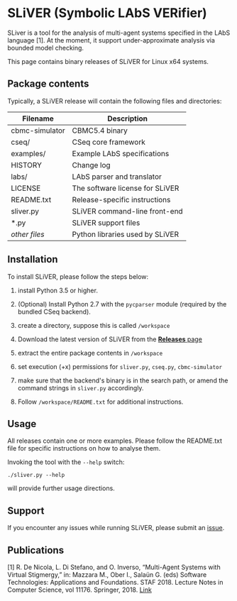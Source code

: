 
# SLiVER (Symbolic LAbS VERifier)

SLiver is a tool for the analysis of multi-agent systems specified in the
LAbS language [1]. At the moment, it support under-approximate analysis
via bounded model checking.

This page contains binary releases of SLiVER for Linux x64 systems.

## Package contents 

Typically, a SLiVER release will contain the following files and directories:

|Filename|Description
|-------------------|----------------------------------|
|cbmc-simulator     |CBMC5.4 binary|
|cseq/              |CSeq core framework|
|examples/          |Example LAbS specifications|
|HISTORY            |Change log|
|labs/              |LAbS parser and translator|
|LICENSE            |The software license for SLiVER|
|README.txt         |Release-specific instructions|
|sliver.py          |SLiVER command-line front-end|
|*.py               |SLiVER support files| 
|*other files*      |Python libraries used by SLiVER|

## Installation

To install SLiVER, please follow the steps below:

1. install Python 3.5 or higher.
    
2. (Optional) Install Python 2.7 with the `pycparser` module
   (required by the bundled CSeq backend).

2. create a directory, suppose this is called `/workspace`

3. Download the latest version of SLiVER from the [**Releases** page](https://github.com/labs-lang/sliver/releases)

4. extract the entire package contents in `/workspace`

5. set execution (+x) permissions for `sliver.py`, `cseq.py`, `cbmc-simulator` 

6. make sure that the backend's binary is in the search path, or
   amend the command strings in `sliver.py` accordingly.

7. Follow `/workspace/README.txt` for additional instructions.

## Usage

All releases contain one or more examples. Please follow the README.txt file for specific instructions on how to analyse them.

Invoking the tool with the `--help` switch:

    ./sliver.py --help

will provide further usage directions.

## Support

If you encounter any issues while running SLiVER, please submit
an [issue](https://github.com/labs-lang/sliver/issues).

## Publications

[1] R. De Nicola, L. Di Stefano, and O. Inverso, “Multi-Agent Systems with Virtual Stigmergy,” in: Mazzara M., Ober I., Salaün G. (eds) Software Technologies: Applications and Foundations. STAF 2018. Lecture Notes in Computer Science, vol 11176. Springer, 2018. [Link](https://link.springer.com/chapter/10.1007%2F978-3-030-04771-9_26)
